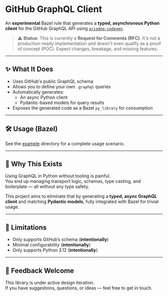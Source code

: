 # GitHub GraphQL Client

An **experimental** Bazel rule that generates a **typed, asynchronous Python client** for the GitHub GraphQL API using [`ariadne-codegen`](https://github.com/mirumee/ariadne-codegen).

> ⚠️ **Status**: This is currently a **Request for Comments (RFC)**. It's not a production-ready implementation and doesn't even qualify as a proof of concept (POC). Expect changes, breakage, and missing features.

---

## ✨ What It Does

- Uses GitHub's public GraphQL schema
- Allows you to define your own `.graphql` queries
- Automatically generates:
  - An async Python client
  - Pydantic-based models for query results
- Exposes the generated code as a Bazel `py_library` for consumption

---

## 🛠️ Usage (Bazel)

See the [example](test/scenario_1) directory for a complete usage scenario.

---

## 🧪 Why This Exists

Using GraphQL in Python without tooling is painful.  
You end up managing transport logic, schemas, type casting, and boilerplate — all without any type safety.

This project aims to eliminate that by generating a **typed, async GraphQL client** and matching **Pydantic models**, fully integrated with Bazel for trivial usage.

---

## 🚧 Limitations

- Only supports GitHub’s schema (**intentionally**)
- Minimal configurability (**intentionally**)
- Only supports Python 3.12 (**intentionally**)

---

## 💬 Feedback Welcome

This library is under active design iteration.  
If you have suggestions, questions, or ideas — feel free to get in touch.
